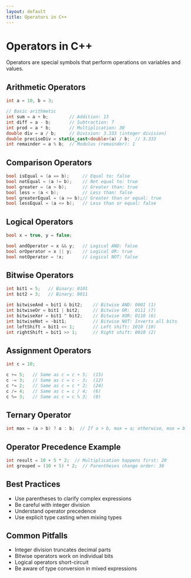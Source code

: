 ```yaml
---
layout: default
title: Operators in C++
---
```


# Operators in C++

Operators are special symbols that perform operations on variables and values.

## Arithmetic Operators
```cpp
int a = 10, b = 3;

// Basic arithmetic
int sum = a + b;        // Addition: 13
int diff = a - b;       // Subtraction: 7
int prod = a * b;       // Multiplication: 30
double div = a / b;     // Division: 3.333 (integer division)
double preciseDiv = static_cast<double>(a) / b;  // 3.333
int remainder = a % b;  // Modulus (remainder): 1
```

## Comparison Operators
```cpp
bool isEqual = (a == b);     // Equal to: false
bool notEqual = (a != b);    // Not equal to: true
bool greater = (a > b);      // Greater than: true
bool less = (a < b);         // Less than: false
bool greaterEqual = (a >= b);// Greater than or equal: true
bool lessEqual = (a <= b);   // Less than or equal: false
```

## Logical Operators
```cpp
bool x = true, y = false;

bool andOperator = x && y;   // Logical AND: false
bool orOperator = x || y;    // Logical OR: true
bool notOperator = !x;       // Logical NOT: false
```

## Bitwise Operators
```cpp
int bit1 = 5;   // Binary: 0101
int bit2 = 3;   // Binary: 0011

int bitwiseAnd = bit1 & bit2;    // Bitwise AND: 0001 (1)
int bitwiseOr = bit1 | bit2;     // Bitwise OR:  0111 (7)
int bitwiseXor = bit1 ^ bit2;    // Bitwise XOR: 0110 (6)
int bitwiseNot = ~bit1;          // Bitwise NOT: Inverts all bits
int leftShift = bit1 << 1;       // Left shift: 1010 (10)
int rightShift = bit1 >> 1;      // Right shift: 0010 (2)
```

## Assignment Operators
```cpp
int c = 10;

c += 5;   // Same as c = c + 5;  (15)
c -= 3;   // Same as c = c - 3;  (12)
c *= 2;   // Same as c = c * 2;  (24)
c /= 4;   // Same as c = c / 4;  (6)
c %= 3;   // Same as c = c % 3;  (0)
```

## Ternary Operator
```cpp
int max = (a > b) ? a : b;  // If a > b, max = a; otherwise, max = b
```

## Operator Precedence Example
```cpp
int result = 10 + 5 * 2;  // Multiplication happens first: 20
int grouped = (10 + 5) * 2;  // Parentheses change order: 30
```

## Best Practices
- Use parentheses to clarify complex expressions
- Be careful with integer division
- Understand operator precedence
- Use explicit type casting when mixing types

## Common Pitfalls
- Integer division truncates decimal parts
- Bitwise operators work on individual bits
- Logical operators short-circuit
- Be aware of type conversion in mixed expressions